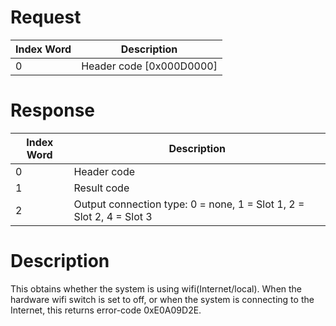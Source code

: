# Request

| Index Word | Description                |
|------------|----------------------------|
| 0          | Header code \[0x000D0000\] |

# Response

| Index Word | Description                                                          |
|------------|----------------------------------------------------------------------|
| 0          | Header code                                                          |
| 1          | Result code                                                          |
| 2          | Output connection type: 0 = none, 1 = Slot 1, 2 = Slot 2, 4 = Slot 3 |

# Description

This obtains whether the system is using wifi(Internet/local). When the
hardware wifi switch is set to off, or when the system is connecting to
the Internet, this returns error-code 0xE0A09D2E.